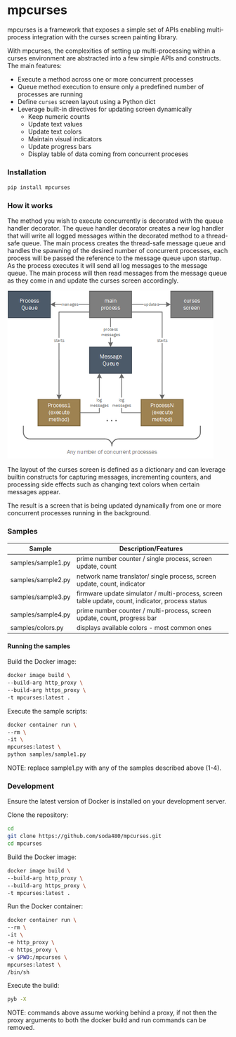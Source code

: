 
# mpcurses #
mpcurses is a framework that exposes a simple set of APIs enabling multi-process integration with the curses screen painting library.

With mpcurses, the complexities of setting up multi-processing within a curses environment are abstracted into a few simple APIs and constructs. The main features:

* Execute a method across one or more concurrent processes
* Queue method execution to ensure only a predefined number of processes are running
* Define `curses` screen layout using a Python dict
* Leverage built-in directives for updating screen dynamically
  * Keep numeric counts
  * Update text values
  * Update text colors
  * Maintain visual indicators
  * Update progress bars
  * Display table of data coming from concurrent proceses


### Installation ###
```bash
pip install mpcurses
```

### How it works ###

The method you wish to execute concurrently is decorated with the queue handler decorator. The queue handler decorator creates a new log handler that will write all logged messages within the decorated method to a thread-safe queue. The main process creates the thread-safe message queue and handles the spawning of the desired number of concurrent processes, each process will be passed the reference to the message queue upon startup. As the process executes it will send all log messages to the message queue. The main process will then read messages from the message queue as they come in and update the curses screen accordingly. 

![mpcurses](/docs/images/mpcurses.png)

The layout of the curses screen is defined as a dictionary and can leverage builtin constructs for capturing messages, incrementing counters, and processing side effects such as changing text colors when certain messages appear.

The result is a screen that is being updated dynamically from one or more concurrent processes running in the background.

### Samples ###

| Sample             | Description/Features       |
|--------------------|----------------------------|
| samples/sample1.py | prime number counter / single process, screen update, count |
| samples/sample2.py | network name translator/ single process, screen update, count, indicator  |
| samples/sample3.py | firmware update simulator / multi-process, screen table update, count, indicator, process status |
| samples/sample4.py | prime number counter / multi-process, screen update, count, progress bar |
| samples/colors.py  | displays available colors - most common ones |


#### Running the samples ####

Build the Docker image:
```bash
docker image build \
--build-arg http_proxy \
--build-arg https_proxy \
-t mpcurses:latest .
```

Execute the sample scripts:

```bash
docker container run \
--rm \
-it \
mpcurses:latest \
python samples/sample1.py
```
NOTE: replace sample1.py with any of the samples described above (1-4).

### Development ###

Ensure the latest version of Docker is installed on your development server.

Clone the repository:
```sh
cd
git clone https://github.com/soda480/mpcurses.git
cd mpcurses
```

Build the Docker image:
```sh
docker image build \
--build-arg http_proxy \
--build-arg https_proxy \
-t mpcurses:latest .
```

Run the Docker container:
```sh
docker container run \
--rm \
-it \
-e http_proxy \
-e https_proxy \
-v $PWD:/mpcurses \
mpcurses:latest \
/bin/sh
```

Execute the build:
```sh
pyb -X
```

NOTE: commands above assume working behind a proxy, if not then the proxy arguments to both the docker build and run commands can be removed.
